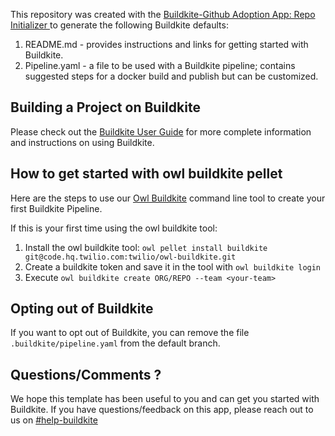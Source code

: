 This repository was created with the [Buildkite-Github Adoption App: Repo Initializer ](https://code.hq.twilio.com/productivity-eng/github-app-buildkite-adoption.git) to generate the following Buildkite defaults:

1. README.md - provides instructions and links for getting started with Buildkite.
2. Pipeline.yaml - a file to be used with a Buildkite pipeline; contains suggested steps for a docker build and publish but can be customized. 

## Building a Project on Buildkite
Please check out the [Buildkite User Guide](https://wiki.hq.twilio.com/pages/viewpage.action?spaceKey=PLAT&title=Buildkite+User+Guide) for more complete information and instructions on using Buildkite. 

## How to get started with owl buildkite pellet

Here are the steps to use our [Owl Buildkite](https://wiki.hq.twilio.com/pages/viewpage.action?spaceKey=PLAT&title=Buildkite+User+Guide#BuildkiteUserGuide-Usetheowlbuildkitepellet) command line tool to create your first Buildkite Pipeline. 

If this is your first time using the owl buildkite tool: 
1. Install the owl buildkite tool: `owl pellet install buildkite git@code.hq.twilio.com:twilio/owl-buildkite.git`
2. Create a buildkite token and save it in the tool with `owl buildkite login` 
3. Execute `owl buildkite create ORG/REPO --team <your-team>`

## Opting out of Buildkite

If you want to opt out of Buildkite, you can remove the file `.buildkite/pipeline.yaml` from the default branch.  

## Questions/Comments ?

We hope this template has been useful to you and can get you started with Buildkite. If you have questions/feedback on this app, please reach out to us on [#help-buildkite](https://twilio.slack.com/archives/C01KVQZFS2D)
